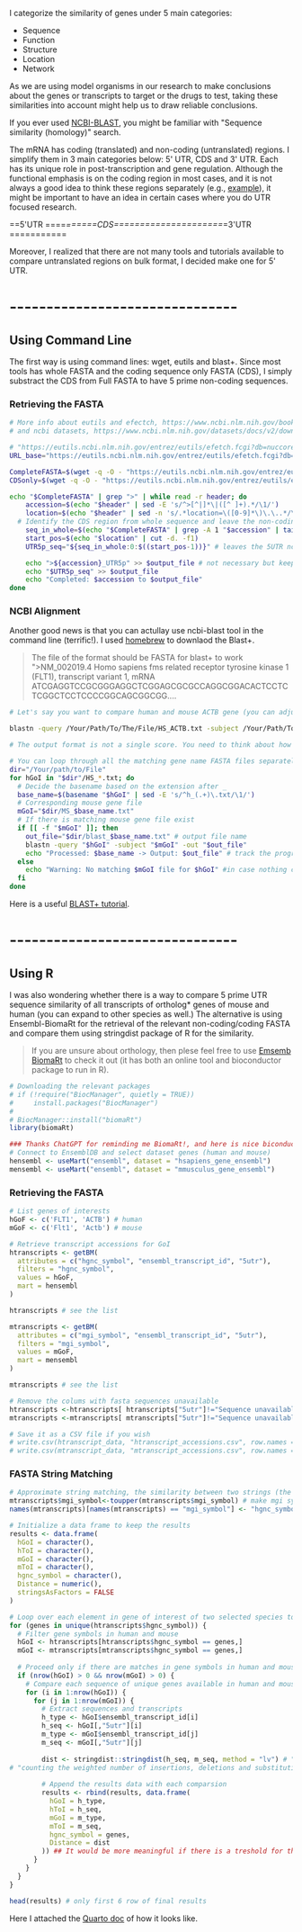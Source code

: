 I categorize the similarity of genes under 5 main categories:
- Sequence
- Function
- Structure
- Location
- Network
  
As we are using model organisms in our research to make conclusions about the genes or transcripts to target or the drugs to test, taking these similarities into account might help us to draw reliable conclusions. 

If you ever used [NCBI-BLAST](https://blast.ncbi.nlm.nih.gov/Blast.cgi), you might be familiar with "Sequence similarity (homology)" search.

The mRNA has coding (translated) and non-coding (untranslated) regions. I simplify them in 3 main categories below: 5' UTR, CDS and 3' UTR. Each has its unique role in post-transcription and gene regulation. Although the functional emphasis is on the coding region in most cases, and it is not always a good idea to think these regions separately (e.g., [example](https://joshuaopayne.com/thermostability)), it might be important to have an idea in certain cases where you do UTR focused research.  

   ==5'UTR ====*======CDS=====================*=3'UTR ===========

Moreover, I realized that there are not many tools and tutorials available to compare untranslated regions on bulk format, I decided make one for 5' UTR.

# -------------------------------

## Using Command Line
The first way is using command lines: wget, eutils and blast+. 
Since most tools has whole FASTA and the coding sequence only FASTA (CDS), I simply substract the CDS from Full FASTA to have 5 prime non-coding sequences.

### Retrieving the FASTA

```bash
# More info about eutils and efectch, https://www.ncbi.nlm.nih.gov/books/NBK179288/, https://github.com/NCBI-Hackathons/EDirectCookbook, https://www.ncbi.nlm.nih.gov/books/NBK25499/table/chapter4.T._valid_values_of__retmode_and/, https://www.ncbi.nlm.nih.gov/books/NBK25499/,
# and ncbi datasets, https://www.ncbi.nlm.nih.gov/datasets/docs/v2/download-and-install/, https://github.com/ncbi/datasets, https://www.ncbi.nlm.nih.gov/datasets/docs/v2/reference-docs/data-packages/gene-package/, https://www.nature.com/articles/s41597-024-03571-y  as an alternative

# "https://eutils.ncbi.nlm.nih.gov/entrez/eutils/efetch.fcgi?db=nuccore&id=[NM TRANSCRIPT ID]/&rettype=[FASTA FORMAT]"
URL_base="https://eutils.ncbi.nlm.nih.gov/entrez/eutils/efetch.fcgi?db=nuccore&id=%s&rettype=%s"

CompleteFASTA=$(wget -q -O - "https://eutils.ncbi.nlm.nih.gov/entrez/eutils/efetch.fcgi?db=nuccore&id=NM_010240.2&rettype=fasta")
CDSonly=$(wget -q -O - "https://eutils.ncbi.nlm.nih.gov/entrez/eutils/efetch.fcgi?db=nuccore&id=NM_010240.2&rettype=fasta_cds_na")

echo "$CompleteFASTA" | grep ">" | while read -r header; do
	accession=$(echo "$header" | sed -E 's/^>[^|]*\|([^ ]+).*/\1/')
	location=$(echo "$header" | sed -n 's/.*location=\([0-9]*\)\.\..*/\1/p')
  # Identify the CDS region from whole sequence and leave the non-coding (nc)
	seq_in_whole=$(echo "$CompleteFASTA" | grep -A 1 "$accession" | tail -n 1)
	start_pos=$(echo "$location" | cut -d. -f1)
	UTR5p_seq="${seq_in_whole:0:$((start_pos-1))}" # leaves the 5UTR nc sequnece

	echo ">${accession}_UTR5p" >> $output_file # not necessary but keep in similar accession, gene name etc. format
	echo "$UTR5p_seq" >> $output_file
	echo "Completed: $accession to $output_file"
done

```
### NCBI Alignment

Another good news is that you can actullay use ncbi-blast tool in the command line (terrific!).
I used [homebrew](https://formulae.brew.sh/formula/blast) to downlaod the Blast+.

> The file of the format should be FASTA for blast+ to work
> ">NM_002019.4 Homo sapiens fms related receptor tyrosine kinase 1 (FLT1), transcript variant 1, mRNA
> ATCGAGGTCCGCGGGAGGCTCGGAGCGCGCCAGGCGGACACTCCTCTCGGCTCCTCCCCGGCAGCGGCGG....
```bash
# Let's say you want to compare human and mouse ACTB gene (you can adjust according to your files)

blastn -query /Your/Path/To/The/File/HS_ACTB.txt -subject /Your/Path/To/The/File/MS_ACTB.txt -out /Your/Path/To/The/File/test_blastn.txt

# The output format is not a single score. You need to think about how to extract the relevant information in a single file (I skip this since we have an alternative below).
```
```bash
# You can loop through all the matching gene name FASTA files separately
dir="/Your/path/to/File"
for hGoI in "$dir"/HS_*.txt; do
  # Decide the basename based on the extension after _
  base_name=$(basename "$hGoI" | sed -E 's/^h_(.+)\.txt/\1/')
  # Corresponding mouse gene file
  mGoI="$dir/MS_$base_name.txt"
  # If there is matching mouse gene file exist
  if [[ -f "$mGoI" ]]; then
    out_file="$dir/blast_$base_name.txt" # output file name
    blastn -query "$hGoI" -subject "$mGoI" -out "$out_file"
    echo "Processed: $base_name -> Output: $out_file" # track the progress
  else
    echo "Warning: No matching $mGoI file for $hGoI" #in case nothing compare from mouse side
  fi
done
```
Here is a useful [BLAST+ tutorial](https://conmeehan.github.io/blast+tutorial.html).

# -------------------------------

## Using R
I was also wondering whether there is a way to compare 5 prime UTR sequence similarity of all transcripts of ortholog* genes of mouse and human (you can expand to other species as well.)
The alternative is using Ensembl-BiomaRt for the retrieval of the relevant non-coding/coding FASTA and compare them using stringdist package of R for the similarity.
> If you are unsure about orthology, then plese feel free to use [Emsemb BiomaRt](https://www.ensembl.org/info/data/biomart/index.html) to check it out (it has both an online tool and bioconductor package to run in R).
```r
# Downloading the relevant packages
# if (!require("BiocManager", quietly = TRUE))
#     install.packages("BiocManager")
# 
# BiocManager::install("biomaRt")
library(biomaRt)

### Thanks ChatGPT for reminding me BiomaRt!, and here is nice biconductor tutorial if you are curious: https://bioconductor.org/packages/release/bioc/vignettes/biomaRt/inst/doc/accessing_ensembl.html ###
# Connect to EnsemblDB and select dataset genes (human and mouse)
hensembl <- useMart("ensembl", dataset = "hsapiens_gene_ensembl")
mensembl <- useMart("ensembl", dataset = "mmusculus_gene_ensembl")
```
### Retrieving the FASTA

```r
# List genes of interests
hGoF <- c('FLT1', 'ACTB') # human
mGoF <- c('Flt1', 'Actb') # mouse

# Retrieve transcript accessions for GoI
htranscripts <- getBM(
  attributes = c("hgnc_symbol", "ensembl_transcript_id", "5utr"),
  filters = "hgnc_symbol",
  values = hGoF,
  mart = hensembl
)

htranscripts # see the list

mtranscripts <- getBM(
  attributes = c("mgi_symbol", "ensembl_transcript_id", "5utr"),
  filters = "mgi_symbol",
  values = mGoF,
  mart = mensembl
)

mtranscripts # see the list

# Remove the colums with fasta sequences unavailable
htranscripts <-htranscripts[ htranscripts["5utr"]!="Sequence unavailable",]
mtranscripts <-mtranscripts[ mtranscripts["5utr"]!="Sequence unavailable",]

# Save it as a CSV file if you wish
# write.csv(htranscript_data, "htranscript_accessions.csv", row.names = FALSE)
# write.csv(mtranscript_data, "mtranscript_accessions.csv", row.names = FALSE)
```

### FASTA String Matching
```r
# Approximate string matching, the similarity between two strings (the paper: https://cran.r-project.org/web/packages/stringdist/vignettes/RJournal_6_111-122-2014.pdf)
mtranscripts$mgi_symbol<-toupper(mtranscripts$mgi_symbol) # make mgi symbol similar to hgnc for downstream processes
names(mtranscripts)[names(mtranscripts) == "mgi_symbol"] <- "hgnc_symbol"

# Initialize a data frame to keep the results
results <- data.frame(
  hGoI = character(),
  hToI = character(),
  mGoI = character(),
  mToI = character(),
  hgnc_symbol = character(),
  Distance = numeric(),
  stringsAsFactors = FALSE
)

# Loop over each element in gene of interest of two selected species to calculate distance, and save it
for (genes in unique(htranscripts$hgnc_symbol)) {
  # Filter gene symbols in human and mouse
  hGoI <- htranscripts[htranscripts$hgnc_symbol == genes,]
  mGoI <- mtranscripts[mtranscripts$hgnc_symbol == genes,]
  
  # Proceed only if there are matches in gene symbols in human and mouse
  if (nrow(hGoI) > 0 && nrow(mGoI) > 0) {
    # Compare each sequence of unique genes available in human and mouse
    for (i in 1:nrow(hGoI)) {
      for (j in 1:nrow(mGoI)) {
        # Extract sequences and transcripts
        h_type <- hGoI$ensembl_transcript_id[i]
        h_seq <- hGoI[,"5utr"][i]
        m_type <- mGoI$ensembl_transcript_id[j]
        m_seq <- mGoI[,"5utr"][j]
        
        dist <- stringdist::stringdist(h_seq, m_seq, method = "lv") # "lv" for Levenshtein distance:
# "counting the weighted number of insertions, deletions and substitutions necessary to turn one string into another"
        
        # Append the results data with each comparsion
        results <- rbind(results, data.frame(
          hGoI = h_type,
          hToI = h_seq,
          mGoI = m_type,
          mToI = m_seq,
          hgnc_symbol = genes,
          Distance = dist
        )) ## It would be more meaningful if there is a treshold for the distance measurements based on the mismatches.
      }
    }
  }
}

head(results) # only first 6 row of final results 
```
Here I attached the [Quarto doc]() of how it looks like. 
